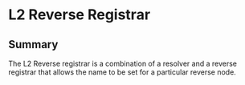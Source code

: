 # L2 Reverse Registrar

## Summary

The L2 Reverse registrar is a combination of a resolver and a reverse registrar that allows the name to be set for a particular reverse node.
